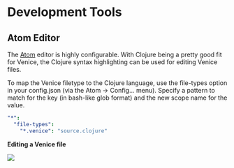 # Development Tools


## Atom Editor

The [Atom](https://atom.io/) editor is highly configurable. With Clojure being a 
pretty good fit for Venice, the Clojure syntax highlighting can be used for editing 
Venice files.

To map the Venice filetype to the Clojure language, use the file-types option in your 
config.json (via the Atom -> Config... menu). Specify a pattern to match for the key 
(in bash-like glob format) and the new scope name for the value.

```yaml
"*":
  "file-types":
    "*.venice": "source.clojure"
```

**Editing a Venice file**

<img src="https://github.com/jlangch/venice/blob/master/doc/charts/atom-editor.png">
